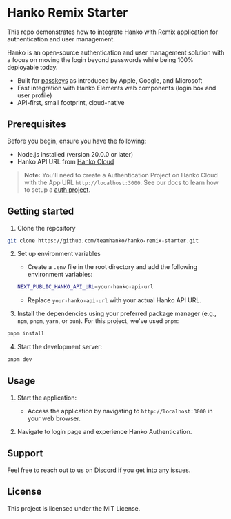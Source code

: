 # Hanko Remix Starter

This repo demonstrates how to integrate Hanko with Remix application for authentication and user management.

Hanko is an open-source authentication and user management solution with a focus on moving the login beyond passwords while being 100% deployable today.

- Built for [passkeys](https://www.passkeys.io) as introduced by Apple, Google, and Microsoft
- Fast integration with Hanko Elements web components (login box and user profile)
- API-first, small footprint, cloud-native

## Prerequisites

Before you begin, ensure you have the following:

- Node.js installed (version 20.0.0 or later)
- Hanko API URL from [Hanko Cloud](https://cloud.hanko.io/)

> **Note:**
> You'll need to create a Authentication Project on Hanko Cloud with the App URL `http://localhost:3000`. See our docs to learn how to setup a [auth project](https://docs.hanko.io/setup-hanko-cloud).

## Getting started

1. Clone the repository

```bash
git clone https://github.com/teamhanko/hanko-remix-starter.git
```

2. Set up environment variables

   * Create a `.env` file in the root directory and add the following environment variables:

    ```sh
    NEXT_PUBLIC_HANKO_API_URL=your-hanko-api-url
    ```

   * Replace `your-hanko-api-url` with your actual Hanko API URL.

1. Install the dependencies using your preferred package manager (e.g., `npm`, `pnpm`, `yarn`, or `bun`). For this project, we've used `pnpm`:

```bash
pnpm install
```

4. Start the development server:

```bash
pnpm dev
```

## Usage

1. Start the application:

   - Access the application by navigating to `http://localhost:3000` in your web browser.

2. Navigate to login page and experience Hanko Authentication.


## Support

Feel free to reach out to us on [Discord](https://hanko.io/community) if you get into any issues.

## License

This project is licensed under the MIT License.


